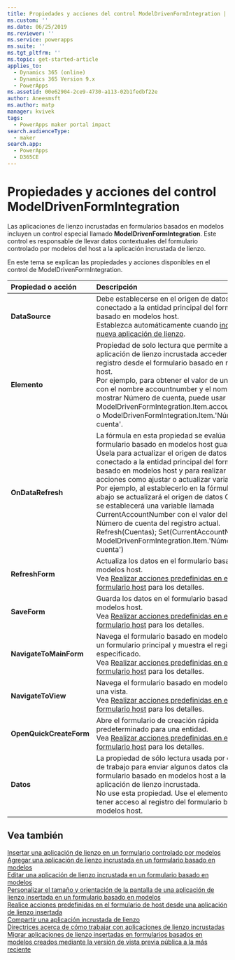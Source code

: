 ```yaml
---
title: Propiedades y acciones del control ModelDrivenFormIntegration | MicrosoftDocs
ms.custom: ''
ms.date: 06/25/2019
ms.reviewer: ''
ms.service: powerapps
ms.suite: ''
ms.tgt_pltfrm: ''
ms.topic: get-started-article
applies_to:
  - Dynamics 365 (online)
  - Dynamics 365 Version 9.x
  - PowerApps
ms.assetid: 00e62904-2ce9-4730-a113-02b1fedbf22e
author: Aneesmsft
ms.author: matp
manager: kvivek
tags:
  - PowerApps maker portal impact
search.audienceType:
  - maker
search.app:
  - PowerApps
  - D365CE
---
```

# <a name="modeldrivenformintegration-control-properties-and-actions"></a>Propiedades y acciones del control ModelDrivenFormIntegration
Las aplicaciones de lienzo incrustadas en formularios basados en modelos incluyen un control especial llamado **ModelDrivenFormIntegration**. Este control es responsable de llevar datos contextuales del formulario controlado por modelos del host a la aplicación incrustada de lienzo.  

En este tema se explican las propiedades y acciones disponibles en el control de ModelDrivenFormIntegration.

| Propiedad o acción | Descripción |
|:--------------|:-------------------------|
|**DataSource** | Debe establecerse en el origen de datos conectado a la entidad principal del formulario basado en modelos host. <br />Establezca automáticamente cuando [incruste una nueva aplicación de lienzo](embedded-canvas-app-add-classic-designer.md). |
|**Elemento** | Propiedad de solo lectura que permite a la aplicación de lienzo incrustada acceder al registro desde el formulario basado en modelos host. <br />Por ejemplo, para obtener el valor de un campo con el nombre accountnumber y el nombre para mostrar Número de cuenta, puede usar ModelDrivenFormIntegration.Item.accountnumber o ModelDrivenFormIntegration.Item.'Número de cuenta'. |
|**OnDataRefresh** | La fórmula en esta propiedad se evalúa cuando el formulario basado en modelos host guarda datos. <br />Úsela para actualizar el origen de datos conectado a la entidad principal del formulario basado en modelos host y para realizar otras acciones como ajustar o actualizar variables. <br /> Por ejemplo, al establecerlo en la fórmula de abajo se actualizará el origen de datos Cuentas y se establecerá una variable llamada CurrentAccountNumber con el valor del campo Número de cuenta del registro actual. <br /> Refresh(Cuentas); Set(CurrentAccountNumber, ModelDrivenFormIntegration.Item.'Número de cuenta') |
|**RefreshForm** | Actualiza los datos en el formulario basado en modelos host. <br />Vea [Realizar acciones predefinidas en el formulario host](embedded-canvas-app-actions.md#refreshformshowprompt) para los detalles. |
|**SaveForm** | Guarda los datos en el formulario basado en modelos host. <br />Vea [Realizar acciones predefinidas en el formulario host](embedded-canvas-app-actions.md#saveform) para los detalles.  |
|**NavigateToMainForm** | Navega el formulario basado en modelos host a un formulario principal y muestra el registro especificado. <br />Vea [Realizar acciones predefinidas en el formulario host](embedded-canvas-app-actions.md#navigatetomainformentityname-mainformname-recordid) para los detalles. |
|**NavigateToView** | Navega el formulario basado en modelos host a una vista. <br />Vea [Realizar acciones predefinidas en el formulario host](embedded-canvas-app-actions.md#navigatetoviewentityname-viewname) para los detalles.  |
|**OpenQuickCreateForm** | Abre el formulario de creación rápida predeterminado para una entidad.  <br />Vea [Realizar acciones predefinidas en el formulario host](embedded-canvas-app-actions.md#openquickcreateformentityname) para los detalles.  |
|**Datos** | La propiedad de sólo lectura usada por el marco de trabajo para enviar algunos datos clave del formulario basado en modelos host a la aplicación de lienzo incrustada.  <br /> No use esta propiedad. Use el elemento para tener acceso al registro del formulario basado en modelos host.  |

## <a name="see-also"></a>Vea también
[Insertar una aplicación de lienzo en un formulario controlado por modelos](embed-canvas-app-in-form.md) <br />
[Agregar una aplicación de lienzo incrustada en un formulario basado en modelos](embedded-canvas-app-add-classic-designer.md) <br />
[Editar una aplicación de lienzo incrustada en un formulario basado en modelos](embedded-canvas-app-edit-classic-designer.md) <br />
[Personalizar el tamaño y orientación de la pantalla de una aplicación de lienzo insertada en un formulario basado en modelos](embedded-canvas-app-customize-screen.md) <br />
[Realice acciones predefinidas en el formulario de host desde una aplicación de lienzo insertada](embedded-canvas-app-actions.md) <br />
[Compartir una aplicación incrustada de lienzo](share-embedded-canvas-app.md) <br />
[Directrices acerca de cómo trabajar con aplicaciones de lienzo incrustadas](embedded-canvas-app-guidelines.md) <br />
[Migrar aplicaciones de lienzo insertadas en formularios basados en modelos creados mediante la versión de vista previa pública a la más reciente](embedded-canvas-app-migrate-from-preview.md) <br />
